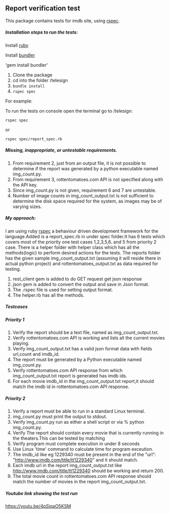 ## Report verification test

This package contains tests for imdb site, using  [rspec][1].


##### Installation steps to run the tests:
 
 Install [ruby][2]
 
 Install [bundler][3] 
 
 'gem install bundler'

1. Clone the package
2. cd into the folder /telesign
3. `bundle install`
4. `rspec spec` 

For example:

To run the tests on console open the terminal go to /telesign:

`rspec spec` 

or

`rspec spec/report_spec.rb `


##### Missing, inappropriate, or untestable requirements.

1. From requirement 2, just from an output file, it is not possible to determine if the report was generated by
   a python executable named img_count.py.
2. From requirement 3, rottentomatoes.com API is not specified along with the API key.
3. Since img_count.py is not given, requirement 6 and 7 are untestable.
4. Number of image counts in img_count_output.txt is not sufficient to determine the disk space required for the system,
   as images may be of varying sizes.
   
##### My approach:
   
I am using ruby [rspec][1] a behaviour driven development framework for the language.Added is a report_spec.rb in 
under spec folder.It has 6 tests which covers most of the priority one test cases 1,2,3,5,6. and 5 from priority 2 case.
There is a helper folder with helper class which has all the methods(logic) to perform desired actions for the tests.
The reports folder has the given sample img_count_output.txt (assuming it will reside there in actual python project) 
and rottentomatoes_output.txt as data required for testing.

1. rest_client gem is added to do GET request get json response 
2. json gem is added to convert the output and save in Json format.
3. The .rspec file is used for setting output format.
4. The helper.rb has all the methods.



##### Testcases 

##### Priority 1

  1.  Verify the report should be a text file, named as img_count_output.txt.
  2.  Verify rottentomatoes.com API is working and lists all the current movies playing.
  3.  Verify img_count_output.txt has a valid json format data with fields url,count and imdb_id.
  4.  The report must be generated by a Python executable named img_count.py.
  5.  Verify rottentomatoes.com API response from which img_count_output.txt report is generated has imdb ids.
  6.  For each movie imdb_id in the img_count_output.txt report,it should match the imdb id in rottentomatoes.com
      API response.


##### Priority 2

  1.  Verify a report must be able to run in a standard Linux terminal.
  2.  img_count.py must print the output to stdout.
  3.  Verify img_count.py run as either a shell script or via % python img_count.py.
  4.  Verify The report should contain every movie that is currently running in the theaters.This can be tested by matching              
  5.  Verify program must complete execution in under 8 seconds
  6.  Use Linux 'time' command to calculate time for program exceution.
  7.  The imdb_id like eg 1229340 must be present in the end of the "url": "http://www.imdb.com/title/tt1229340" and
      it should match.
  8.  Each imdb url in the report img_count_output.txt like http://www.imdb.com/title/tt1229340 should be working
      and return 200.
  9.  The total movie count in rottentomatoes.com API response should match the number of movies in the report
      img_count_output.txt.
 

#####  Youtube link showing the test run
https://youtu.be/4pSiqaO5KSM



[1]: https://www.relishapp.com/rspec
[2]: https://www.ruby-lang.org/en/documentation/installation/
[3]: http://bundler.io/